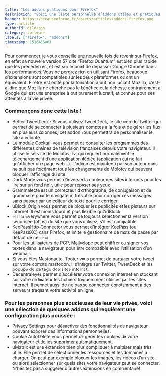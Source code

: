 ```yaml
---
title: "Les addons pratiques pour Firefox"
description: "Voici une liste personnelle d’addons utiles et pratiques que j’utilise sur Firefox 57 Quantum."
banner: https://becauseofprog.fr/assets/articles/addons-firefox.png
type: article
authorId: gildasgh
category: software
labels: ["firefox", "addons"]
timestamp: 1516456001
---
```


Pour commencer, je vous conseille une nouvelle fois de revenir sur Firefox, en effet sa nouvelle version 57 dite “Firefox Quantum” est bien plus rapide que les précédentes, et est sur le point de dépasser Google Chrome dans les performances. Vous ne perdrez rien en utilisant Firefox, beaucoup d’extensions sont compatibles sur les deux plateformes ou ont un équivalent. Firefox est édité par la fondation à but non lucratif Mozilla, c’est-à-dire que Mozilla ne cherche pas le bénéfice et la richesse contrairement à Google qui est une entreprise à but purement lucratif, et connue pour ses atteintes à la vie privée.

  

### Commençons donc cette liste !


 * Better TweetDeck : Si vous utilisez TweetDeck, le site web de Twitter qui permet de se connecter à plusieurs comptes à la fois et de gérer les flux en plusieurs colonnes, cet addon vous permettra de personnaliser le site à volonté.
 * Le module Cocktail vous permet de consulter les programmes des différentes chaines de télévision françaises depuis votre navigateur. Il utilise le service de Molotov Tv, qui requiert normalement le téléchargement d’une application dédiée (application qui ne fait qu’afficher une page web…). L’addon est maintenu par son auteur mais ne suit pas forcément tous les changements de Molotov qui peuvent bloquer l’affichage du site.
 * Dark Mode vous permet d’inverser la couleur des sites internets pour les lire sur un fond noir, utile pour reposer ses yeux
 * Grammalecte est un correcteur d’orthographe, de conjugaison et de grammaire pour le navigateur, très utile pour corriger des messages sans passer par un éditeur de texte pour le corriger.
 * uBlock Origin vous permet de bloquer les publicités et les pisteurs sur internet. Il est moins lourd et plus flexible qu’AdBlock
 * HTTS Everywhere vous permet de toujours sélectionner la version sécurisée (https) du site que vous utilisez, s’il est compatible.
 * KeePassHttp-Connector vous permet d’intégrer KeePass (ou KeePassXC) dans Firefox, et imite le gestionnaire de mots de passe par défaut de celui-ci
 * Pour les utilisateurs de PGP, Mailvelope peut chiffrer ou signer vos textes dans le navigateur, pour être compatible avec l’utilisation d’un webmail.
 * Si vous êtes Mastonaute, Tooter vous permet de partager votre tweet sur votre compte mastodon. Il s’intègre sur Twitter, TweetDeck et les popups de partage des sites internet.
 * Decentraleyes permet d’accélérer votre connexion internet en stockant sur votre ordinateur les fichiers fréquemment utilisés par les sites internet. Il permet aussi de ne pas se connecter constamment à des serveurs traquant votre activité en ligne.
   

### Pour les personnes plus soucieuses de leur vie privée, voici une sélection de quelques addons qui requièrent une configuration plus poussée :

  

 * Privacy Settings pour désactiver des fonctionnalités du navigateur pouvant exposer des informations personnelles.
 * Cookie AutoDelete vous permet de gérer les cookies de votre navigateur et de les supprimer automatiquement.
 * uMatrix est une extension bien plus compliquer à maitriser mais très utile. Elle permet de sélectionner les ressources et les domaines à charger. On peut par exemple bloquer les images, les vidéos d’un site, ou alors sélectionner sur quels sites votre navigateur peut se connecter.
  N'hésitez pas à suggérer d'autres extensions en commentaire!
